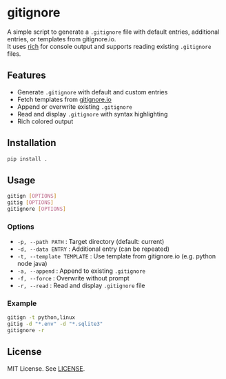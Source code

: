 # gitignore

A simple script to generate a `.gitignore` file with default entries, additional entries, or templates from gitignore.io.  
It uses [rich](https://github.com/Textualize/rich) for console output and supports reading existing `.gitignore` files.

## Features

- Generate `.gitignore` with default and custom entries
- Fetch templates from [gitignore.io](https://www.toptal.com/developers/gitignore)
- Append or overwrite existing `.gitignore`
- Read and display `.gitignore` with syntax highlighting
- Rich colored output

## Installation

```bash
pip install .
```

## Usage

```bash
gitign [OPTIONS]
gitig [OPTIONS]
gitignore [OPTIONS]
```

### Options

- `-p, --path PATH` : Target directory (default: current)
- `-d, --data ENTRY` : Additional entry (can be repeated)
- `-t, --template TEMPLATE` : Use template from gitignore.io (e.g. python node java)
- `-a, --append` : Append to existing `.gitignore`
- `-f, --force` : Overwrite without prompt
- `-r, --read` : Read and display `.gitignore` file

### Example

```bash
gitign -t python,linux
gitig -d "*.env" -d "*.sqlite3"
gitignore -r
```

## License

MIT License. See [LICENSE](LICENSE).
